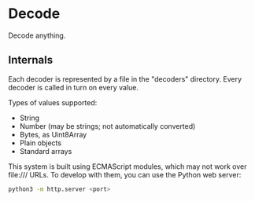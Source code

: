 # Decode

Decode anything.

## Internals

Each decoder is represented by a file in the "decoders" directory. Every decoder is called in turn on every value.

Types of values supported:

- String
- Number (may be strings; not automatically converted)
- Bytes, as Uint8Array
- Plain objects
- Standard arrays

This system is built using ECMAScript modules, which may not work over file:/// URLs. To develop with them, you can use the Python web server:

```bash
python3 -m http.server <port>
```
